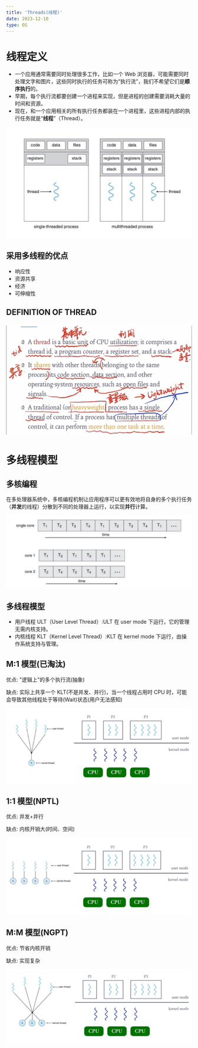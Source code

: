 ```yaml
---
title: 'Threads(线程)'
date: 2023-12-10
type: OS
---
```


# 线程定义

- 一个应用通常需要同时处理很多工作，比如一个 Web 浏览器，可能需要同时处理文字和图片，这些同时执行的任务可称为“执行流”，我们不希望它们是**顺序执行**的。
- 早期，每个执行流都要创建一个进程来实现，但是进程的创建需要消耗大量的时间和资源。
- 现在，和一个应用相关的所有执行任务都装在一个进程里，这些进程内部的执行任务就是“**线程**”（Thread）。

![线程定义](/public/images/os/05/thread.png)

## 采用多线程的优点

- 响应性
- 资源共享
- 经济
- 可伸缩性

## DEFINITION OF THREAD

![线程定义](/public/images/os/05/definition-of-thread.png)

# 多线程模型

## 多核编程

在多处理器系统中，多核编程机制让应用程序可以更有效地将自身的多个执行任务（**并发**的线程）分散到不同的处理器上运行，以实现**并行**计算。

![多核编程](/public/images/os/05/multicore-programming.png)

## 多线程模型

- 用户线程 ULT（User Level Thread）:ULT 在 user mode 下运行，它的管理无需内核支持。
- 内核线程 KLT（Kernel Level Thread）:KLT 在 kernel mode 下运行，由操作系统支持与管理。

## M:1 模型(已淘汰)

优点: "逻辑上"的多个执行流(抽象)

缺点: 实际上共享一个 KLT(不是并发、并行)，当一个线程占用时 CPU 时，可能会导致其他线程处于等待(Wait)状态(用户无法感知)

![M:1](/public/images/os/05/m-1-model.png)

## 1:1 模型(NPTL)

优点: 并发+并行

缺点: 内核开销大(时间、空间)

![1:1](/public/images/os/05/1-1-model.png)

## M:M 模型(NGPT)

优点: 节省内核开销

缺点: 实现复杂

![M:M](/public/images/os/05/m-m-model.png)
